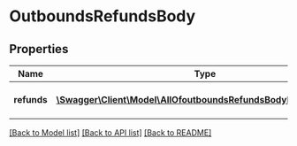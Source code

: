 # OutboundsRefundsBody

## Properties
Name | Type | Description | Notes
------------ | ------------- | ------------- | -------------
**refunds** | [**\Swagger\Client\Model\AllOfoutboundsRefundsBodyRefundsItems[]**](.md) | A list of refunds to create. | 

[[Back to Model list]](../../README.md#documentation-for-models) [[Back to API list]](../../README.md#documentation-for-api-endpoints) [[Back to README]](../../README.md)

